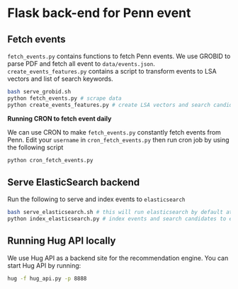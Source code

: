 # Flask back-end for Penn event

## Fetch events

`fetch_events.py` contains functions to fetch Penn events. We use GROBID to parse PDF 
and fetch all event to `data/events.json`. `create_events_features.py` contains a script 
to transform events to LSA vectors and list of search keywords.

```sh
bash serve_grobid.sh
python fetch_events.py # scrape data
python create_events_features.py # create LSA vectors and search candidates
```

**Running CRON to fetch event daily**

We can use CRON to make `fetch_events.py` constantly fetch events from Penn. Edit your `username` in `cron_fetch_events.py`
then run cron job by using the following script

```sh
python cron_fetch_events.py
```

## Serve ElasticSearch backend

Run the following to serve and index events to `elasticsearch`

```sh
bash serve_elasticsearch.sh # this will run elasticsearch by default at port 9200
python index_elasticsearch.py # index events and search candidates to elasticsearch
```


## Running Hug API locally

We use Hug API as a backend site for the recommendation engine. You can start Hug API by running:

```sh
hug -f hug_api.py -p 8888
```
